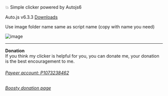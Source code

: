 :boom: Simple clicker powered by Autojs6

Auto.js v6.3.3 [Downloads](https://drive.google.com/file/d/1xS-VaeyOzDAXF32NAkXiTDNLmf3r3BVE/view?usp=sharing)

Use image folder name same as script name (copy with name you need)  

![image](https://github.com/user-attachments/assets/6220d4d2-9ec3-4687-b10a-d882317bd524)


___
**Donation**  
If you think my clicker is helpful for you, you can donate me, your donation is the best encouragement to me.  
###### <a href = "https://payeer.com/" target = "_blank">Payeer account: P1073238462</a>  
###### <a href = "http://boosty.to/a9bot/" target = "_blank">Boosty donation page</a>  
